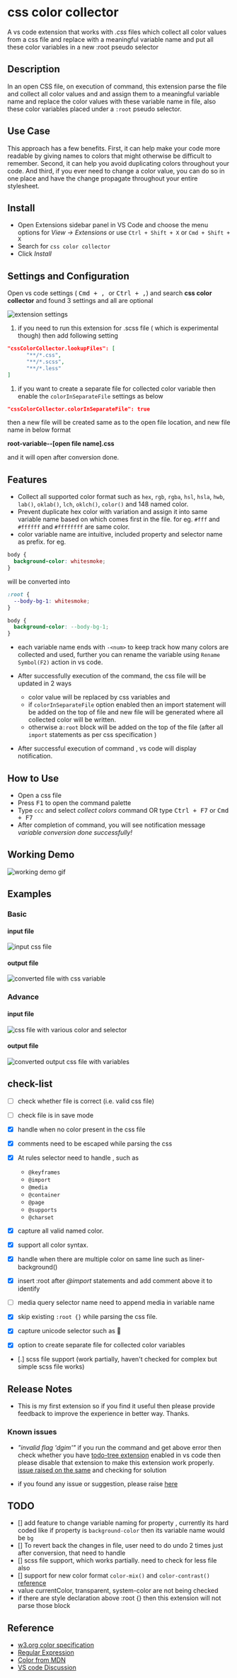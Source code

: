 # css color collector

A vs code extension that works with _.css_ files which collect all color values from a css file and replace with a meaningful variable name and put all these color variables in a new :root pseudo selector

## Description

In an open CSS file, on execution of command, this extension parse the file and collect all color values and and assign them to a meaningful variable name and  replace the color values with these variable name in file, also these color variables placed under a `:root` pseudo selector.

## Use Case

This approach has a few benefits. 
First, it can help make your code more readable by giving names to colors that might otherwise be difficult to remember. 
Second, it can help you avoid duplicating colors throughout your code. 
And third, if you ever need to change a color value, you can do so in one place and have the change propagate throughout your entire stylesheet.

## Install

- Open Extensions sidebar panel in VS Code and choose the menu options for _View → Extensions_ or use `Ctrl + Shift + X` or `Cmd + Shift + X`
- Search for `css color collector` 
- Click _Install_

## Settings and Configuration

Open vs code settings ( <kbd>Cmd + , </kbd> or <kbd>Ctrl + ,</kbd>) and search __css color collector__ and found 3 settings and all are optional

![extension settings](https://raw.githubusercontent.com/xkeshav/color-collector/main/images/settings.png)

1. if you need to run this extension for .scss file ( which is experimental though) then add following setting 
  
```json
"cssColorCollector.lookupFiles": [
      "**/*.css",
      "**/*.scss",
      "**/*.less"
]
```

1.  if you want to create a separate file for collected color variable then enable the `colorInSeparateFile` settings as below 

```json
"cssColorCollector.colorInSeparateFile": true
```

then a new file will be created same as to the open file location, and new file name in below format

 **root-variable--[open file name].css** 

 and it will open after conversion done.

## Features

- Collect all supported color format such as `hex`, `rgb`, `rgba`, `hsl`, `hsla`, `hwb`, `lab()`, `oklab()`, `lch`, `oklch()`, `color()` and 148 named color.
- Prevent duplicate hex color with variation and assign it into same variable name based on which comes first in the file.
for eg. `#fff` and `#ffffff` and `#ffffffff` are same color.
- color variable name are intuitive, included property and selector name as prefix. for eg.

```css
body {
  background-color: whitesmoke;
}
```

will be converted into

```css
:root {
  --body-bg-1: whitesmoke;
}

body {
  background-color: --body-bg-1;
}
```

- each variable name ends with `-<num>` to keep track how many colors are collected and used, further you can rename the variable using `Rename Symbol(F2)` action in vs code.

- After successfully execution of the command, the css file will be updated in 2 ways
  
    - color value will be replaced by css variables and 
    - if `colorInSeparateFile` option enabled then an import statement will be added on the top of file and new file will be generated where all collected color will be written.
    - otherwise a`:root` block will be added on the top of the file (after all `import` statements as per css specification )

- After successful execution of command , vs code will display notification.


## How to Use 

- Open a css file
- Press <kbd>F1</kbd> to open the command palette
- Type `ccc` and select *collect colors* command OR type <kbd>Ctrl + F7</kbd> or <kbd>Cmd + F7</kbd>
- After completion of command, you will see notification message _variable conversion done successfully!_

## Working Demo

![working demo gif ](https://raw.githubusercontent.com/xkeshav/color-collector/main/images/collector-demo.gif)

## Examples

### Basic

#### input file

![input css file](https://raw.githubusercontent.com/xkeshav/color-collector/main/images/basic-css-input.png)

#### output file

![converted file with css variable](https://raw.githubusercontent.com/xkeshav/color-collector/main/images/basic-css-output.png)

### Advance

#### input file

![css file with various color and selector](https://raw.githubusercontent.com/xkeshav/color-collector/main/images/advance-css-input.png)

#### output file

![converted output css file with variables ](https://raw.githubusercontent.com/xkeshav/color-collector/main/images/advance-css-output.png)

## check-list

- [ ] check whether file is correct (i.e. valid css file)
- [ ] check file is in save mode
- [x] handle when no color present in the css file
- [x] comments need to be escaped while parsing the css
- [x] At rules selector need to handle , such as

  - `@keyframes`
  - `@import`
  - `@media`
  - `@container`
  - `@page`
  - `@supports`
  - `@charset`

- [x] capture all valid named color.
- [x] support all color syntax.
- [x] handle when there are multiple color on same line such as liner-background()
- [x] insert :root after _@import_ statements and add comment above it to identify
- [ ] media query selector name need to append media in variable name
- [x] skip existing `:root {}` while parsing the css file.
- [x] capture unicode selector such as 🎵
- [x] option to create separate file for collected color variables 
- [.] scss file support  (work partially, haven't checked for complex but simple scss file works)

## Release Notes

- This is my first extension so if you find it useful then please provide feedback to improve the experience in better way. Thanks.

### Known issues

- _"invalid flag 'dgim'"_
  if you run the command and get above error then check whether you have [todo-tree extension](https://marketplace.visualstudio.com/items?itemName=Gruntfuggly.todo-tree) enabled in vs code then please disable that extension to make this extension work properly. [issue raised on the same](https://github.com/Gruntfuggly/todo-tree/issues/732) and checking for solution

- if you found any issue or suggestion, please raise [here](https://github.com/xkeshav/color-collector/issues/)

## TODO

- [] add feature to change variable naming for property , currently its hard coded like if property is `background-color` then its variable name would be `bg`
- [] To revert back the changes in file, user need to do undo 2 times just after conversion, that need to handle
- [] scss file support, which works partially. need to check for less file also
- [] support for new color format `color-mix()` and `color-contrast()` [reference](https://www.smashingmagazine.com/2021/11/guide-modern-css-colors/)
- value currentColor, transparent, system-color are not being checked
- if there are style declaration above :root {} then this extension will not parse those block

## Reference

 - [w3.org color specification](https://www.w3.org/TR/css-color-4/#introduction)
 - [Regular Expression](https://www.unicode.org/reports/tr18/#domain_of_properties)
 - [Color from MDN](https://developer.mozilla.org/en-US/docs/Web/CSS/color_value)
 - [VS code Discussion](https://github.com/microsoft/vscode-discussions)